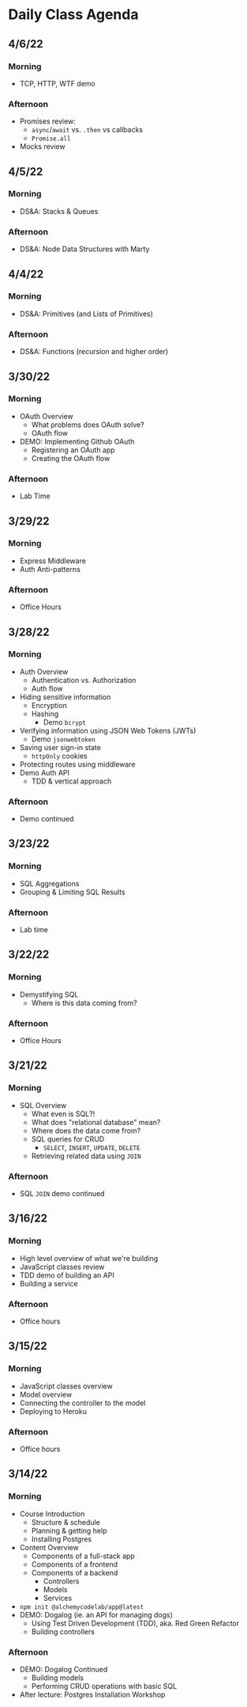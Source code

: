 # Daily Class Agenda

## 4/6/22

### Morning

* TCP, HTTP, WTF demo

### Afternoon

* Promises review:
  * `async`/`await` vs. `.then` vs callbacks
  * `Promise.all`
* Mocks review

## 4/5/22

### Morning

* DS&A: Stacks & Queues

### Afternoon

* DS&A: Node Data Structures with Marty

## 4/4/22

### Morning

* DS&A: Primitives (and Lists of Primitives)

### Afternoon

* DS&A: Functions (recursion and higher order)

## 3/30/22

### Morning

* OAuth Overview
  * What problems does OAuth solve?
  * OAuth flow
* DEMO: Implementing Github OAuth
  * Registering an OAuth app
  * Creating the OAuth flow

### Afternoon

* Lab Time

## 3/29/22

### Morning

* Express Middleware
* Auth Anti-patterns

### Afternoon

* Office Hours

## 3/28/22

### Morning

* Auth Overview
  * Authentication vs. Authorization
  * Auth flow
* Hiding sensitive information
  * Encryption
  * Hashing
    * Demo `bcrypt`
* Verifying information using JSON Web Tokens (JWTs)
  * Demo `jsonwebtoken`
* Saving user sign-in state
  * `httpOnly` cookies
* Protecting routes using middleware
* Demo Auth API
  * TDD & vertical approach

### Afternoon

* Demo continued

## 3/23/22

### Morning

* SQL Aggregations
* Grouping & Limiting SQL Results

### Afternoon

* Lab time

## 3/22/22

### Morning

* Demystifying SQL
  * Where is this data coming from?

### Afternoon

* Office Hours

## 3/21/22

### Morning

* SQL Overview
  * What even is SQL?!
  * What does "relational database" mean?
  * Where does the data come from?
  * SQL queries for CRUD
    * `SELECT`, `INSERT`, `UPDATE`, `DELETE`
  * Retrieving related data using `JOIN`

### Afternoon

* SQL `JOIN` demo continued

## 3/16/22

### Morning

* High level overview of what we're building
* JavaScript classes review
* TDD demo of building an API
* Building a service

### Afternoon

* Office hours

## 3/15/22

### Morning

* JavaScript classes overview
* Model overview
* Connecting the controller to the model
* Deploying to Heroku

### Afternoon

* Office hours

## 3/14/22

### Morning

* Course Introduction
  * Structure & schedule
  * Planning & getting help
  * Installing Postgres
* Content Overview
  * Components of a full-stack app
  * Components of a frontend
  * Components of a backend
    * Controllers
    * Models
    * Services
* `npm init @alchemycodelab/app@latest`
* DEMO: Dogalog (ie. an API for managing dogs)
  * Using Test Driven Development (TDD), aka. Red Green Refactor
  * Building controllers

### Afternoon

* DEMO: Dogalog Continued
  * Building models
  * Performing CRUD operations with basic SQL
* After lecture: Postgres Installation Workshop
